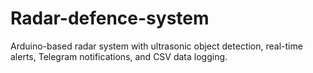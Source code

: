 # Radar-defence-system
Arduino-based radar system with ultrasonic object detection, real-time alerts, Telegram notifications, and CSV data logging.
